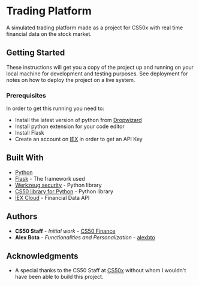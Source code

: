 # Trading Platform
A simulated trading platform made as a project for CS50x with real time financial data on the stock market.

## Getting Started

These instructions will get you a copy of the project up and running on your local machine for development and testing purposes. See deployment for notes on 
how to deploy the project on a live system.

### Prerequisites

In order to get this running you need to:

* Install the latest version of python from [Dropwizard](https://www.python.org/)
* Install python extension for your code editor
* Install Flask
* Create an account on [IEX](https://iexcloud.io/) in order to get an API Key

## Built With

* [Python](https://www.python.org/)
* [Flask](https://flask.palletsprojects.com/en/1.1.x/) - The framework used
* [Werkzeug security](https://werkzeug.palletsprojects.com/en/1.0.x/utils/) - Python library 
* [CS50 library for Python](https://cs50.readthedocs.io/libraries/cs50/python/) - Python library
* [IEX Cloud](https://iexcloud.io/) - Financial Data API

## Authors

* **CS50 Staff** - *Initial work* - [CS50 Finance](https://cs50.harvard.edu/x/2020/tracks/web/finance/)
* **Alex Bota** - *Functionalities and Personalization* - [alexbto](https://github.com/alexbto)

## Acknowledgments

* A special thanks to the CS50 Staff at [CS50x](https://cs50.harvard.edu/x/2020/) without whom I wouldn't have been able to build this project.
